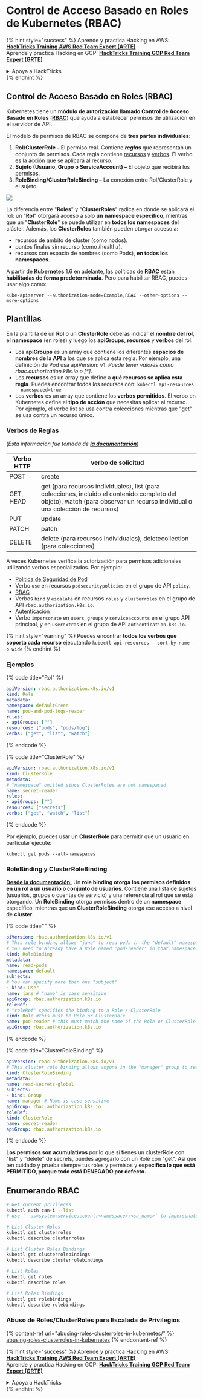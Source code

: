 # Control de Acceso Basado en Roles de Kubernetes (RBAC)

{% hint style="success" %}
Aprende y practica Hacking en AWS: <img src="/.gitbook/assets/image.png" alt="" data-size="line">[**HackTricks Training AWS Red Team Expert (ARTE)**](https://training.hacktricks.xyz/courses/arte)<img src="/.gitbook/assets/image.png" alt="" data-size="line">\
Aprende y practica Hacking en GCP: <img src="/.gitbook/assets/image (2).png" alt="" data-size="line">[**HackTricks Training GCP Red Team Expert (GRTE)**<img src="/.gitbook/assets/image (2).png" alt="" data-size="line">](https://training.hacktricks.xyz/courses/grte)

<details>

<summary>Apoya a HackTricks</summary>

* Revisa los [**planes de suscripción**](https://github.com/sponsors/carlospolop)!
* **Únete al** 💬 [**grupo de Discord**](https://discord.gg/hRep4RUj7f) o al [**grupo de telegram**](https://t.me/peass) o **síguenos** en **Twitter** 🐦 [**@hacktricks\_live**](https://twitter.com/hacktricks\_live)**.**
* **Comparte trucos de hacking enviando PRs a los** [**HackTricks**](https://github.com/carlospolop/hacktricks) y [**HackTricks Cloud**](https://github.com/carlospolop/hacktricks-cloud) repositorios de github.

</details>
{% endhint %}

## Control de Acceso Basado en Roles (RBAC)

Kubernetes tiene un **módulo de autorización llamado Control de Acceso Basado en Roles** ([**RBAC**](https://kubernetes.io/docs/reference/access-authn-authz/rbac/)) que ayuda a establecer permisos de utilización en el servidor de API.

El modelo de permisos de RBAC se compone de **tres partes individuales**:

1. **Rol/ClusterRole –** El permiso real. Contiene _**reglas**_ que representan un conjunto de permisos. Cada regla contiene [recursos](https://kubernetes.io/docs/reference/kubectl/overview/#resource-types) y [verbos](https://kubernetes.io/docs/reference/access-authn-authz/authorization/#determine-the-request-verb). El verbo es la acción que se aplicará al recurso.
2. **Sujeto (Usuario, Grupo o ServiceAccount) –** El objeto que recibirá los permisos.
3. **RoleBinding/ClusterRoleBinding –** La conexión entre Rol/ClusterRole y el sujeto.

![](https://www.cyberark.com/wp-content/uploads/2018/12/rolebiding\_serviceaccount\_and\_role-1024x551.png)

La diferencia entre "**Roles**" y "**ClusterRoles**" radica en dónde se aplicará el rol: un "**Rol**" otorgará acceso a solo **un** **namespace** **específico**, mientras que un "**ClusterRole**" se puede utilizar en **todos los namespaces** del clúster. Además, los **ClusterRoles** también pueden otorgar acceso a:

* recursos de ámbito de clúster (como nodos).
* puntos finales sin recurso (como /healthz).
* recursos con espacio de nombres (como Pods), **en todos los namespaces**.

A partir de **Kubernetes** 1.6 en adelante, las políticas de **RBAC** están **habilitadas de forma predeterminada**. Pero para habilitar RBAC, puedes usar algo como:
```
kube-apiserver --authorization-mode=Example,RBAC --other-options --more-options
```
## Plantillas

En la plantilla de un **Rol** o un **ClusterRole** deberás indicar el **nombre del rol**, el **namespace** (en roles) y luego los **apiGroups**, **recursos** y **verbos** del rol:

* Los **apiGroups** es un array que contiene los diferentes **espacios de nombres de la API** a los que se aplica esta regla. Por ejemplo, una definición de Pod usa apiVersion: v1. _Puede tener valores como rbac.authorization.k8s.io o \[\*]_.
* Los **recursos** es un array que define a **qué recursos se aplica esta regla**. Puedes encontrar todos los recursos con: `kubectl api-resources --namespaced=true`
* Los **verbos** es un array que contiene los **verbos permitidos**. El verbo en Kubernetes define el **tipo de acción** que necesitas aplicar al recurso. Por ejemplo, el verbo list se usa contra colecciones mientras que "get" se usa contra un recurso único.

### Verbos de Reglas

(_Esta información fue tomada de_ [_**la documentación**_](https://kubernetes.io/docs/reference/access-authn-authz/authorization/#determine-the-request-verb))

| Verbo HTTP | verbo de solicitud                                                                                                                                             |
| ---------- | ------------------------------------------------------------------------------------------------------------------------------------------------------------- |
| POST       | create                                                                                                                                                        |
| GET, HEAD  | get (para recursos individuales), list (para colecciones, incluido el contenido completo del objeto), watch (para observar un recurso individual o una colección de recursos) |
| PUT        | update                                                                                                                                                        |
| PATCH      | patch                                                                                                                                                         |
| DELETE     | delete (para recursos individuales), deletecollection (para colecciones)                                                                                         |

A veces Kubernetes verifica la autorización para permisos adicionales utilizando verbos especializados. Por ejemplo:

* [Política de Seguridad de Pod](https://kubernetes.io/docs/concepts/policy/pod-security-policy/)
* Verbo `use` en recursos `podsecuritypolicies` en el grupo de API `policy`.
* [RBAC](https://kubernetes.io/docs/reference/access-authn-authz/rbac/#privilege-escalation-prevention-and-bootstrapping)
* Verbos `bind` y `escalate` en recursos `roles` y `clusterroles` en el grupo de API `rbac.authorization.k8s.io`.
* [Autenticación](https://kubernetes.io/docs/reference/access-authn-authz/authentication/)
* Verbo `impersonate` en `users`, `groups` y `serviceaccounts` en el grupo API principal, y en `userextras` en el grupo de API `authentication.k8s.io`.

{% hint style="warning" %}
Puedes encontrar **todos los verbos que soporta cada recurso** ejecutando `kubectl api-resources --sort-by name -o wide`
{% endhint %}

### Ejemplos

{% code title="Rol" %}
```yaml
apiVersion: rbac.authorization.k8s.io/v1
kind: Role
metadata:
namespace: defaultGreen
name: pod-and-pod-logs-reader
rules:
- apiGroups: [""]
resources: ["pods", "pods/log"]
verbs: ["get", "list", "watch"]
```
{% endcode %}

{% code title="ClusterRole" %}
```yaml
apiVersion: rbac.authorization.k8s.io/v1
kind: ClusterRole
metadata:
# "namespace" omitted since ClusterRoles are not namespaced
name: secret-reader
rules:
- apiGroups: [""]
resources: ["secrets"]
verbs: ["get", "watch", "list"]
```
{% endcode %}

Por ejemplo, puedes usar un **ClusterRole** para permitir que un usuario en particular ejecute:
```
kubectl get pods --all-namespaces
```
### **RoleBinding y ClusterRoleBinding**

**[Desde la documentación:](https://kubernetes.io/docs/reference/access-authn-authz/rbac/#rolebinding-and-clusterrolebinding)** Un **role binding otorga los permisos definidos en un rol a un usuario o conjunto de usuarios**. Contiene una lista de sujetos (usuarios, grupos o cuentas de servicio) y una referencia al rol que se está otorgando. Un **RoleBinding** otorga permisos dentro de un **namespace** específico, mientras que un **ClusterRoleBinding** otorga ese acceso a nivel de **cluster**.

{% code title="" %}
```yaml
piVersion: rbac.authorization.k8s.io/v1
# This role binding allows "jane" to read pods in the "default" namespace.
# You need to already have a Role named "pod-reader" in that namespace.
kind: RoleBinding
metadata:
name: read-pods
namespace: default
subjects:
# You can specify more than one "subject"
- kind: User
name: jane # "name" is case sensitive
apiGroup: rbac.authorization.k8s.io
roleRef:
# "roleRef" specifies the binding to a Role / ClusterRole
kind: Role #this must be Role or ClusterRole
name: pod-reader # this must match the name of the Role or ClusterRole you wish to bind to
apiGroup: rbac.authorization.k8s.io
```
{% endcode %}

{% code title="ClusterRoleBinding" %}
```yaml
apiVersion: rbac.authorization.k8s.io/v1
# This cluster role binding allows anyone in the "manager" group to read secrets in any namespace.
kind: ClusterRoleBinding
metadata:
name: read-secrets-global
subjects:
- kind: Group
name: manager # Name is case sensitive
apiGroup: rbac.authorization.k8s.io
roleRef:
kind: ClusterRole
name: secret-reader
apiGroup: rbac.authorization.k8s.io
```
{% endcode %}

**Los permisos son acumulativos** por lo que si tienes un clusterRole con "list" y "delete" de secrets, puedes agregarlo con un Role con "get". Así que ten cuidado y prueba siempre tus roles y permisos y **especifica lo que está PERMITIDO, porque todo está DENEGADO por defecto.**

## **Enumerando RBAC**
```bash
# Get current privileges
kubectl auth can-i --list
# use `--as=system:serviceaccount:<namespace>:<sa_name>` to impersonate a service account

# List Cluster Roles
kubectl get clusterroles
kubectl describe clusterroles

# List Cluster Roles Bindings
kubectl get clusterrolebindings
kubectl describe clusterrolebindings

# List Roles
kubectl get roles
kubectl describe roles

# List Roles Bindings
kubectl get rolebindings
kubectl describe rolebindings
```
### Abuso de Roles/ClusterRoles para Escalada de Privilegios

{% content-ref url="abusing-roles-clusterroles-in-kubernetes/" %}
[abusing-roles-clusterroles-in-kubernetes](abusing-roles-clusterroles-in-kubernetes/)
{% endcontent-ref %}

{% hint style="success" %}
Aprende y practica Hacking en AWS:<img src="/.gitbook/assets/image.png" alt="" data-size="line">[**HackTricks Training AWS Red Team Expert (ARTE)**](https://training.hacktricks.xyz/courses/arte)<img src="/.gitbook/assets/image.png" alt="" data-size="line">\
Aprende y practica Hacking en GCP: <img src="/.gitbook/assets/image (2).png" alt="" data-size="line">[**HackTricks Training GCP Red Team Expert (GRTE)**<img src="/.gitbook/assets/image (2).png" alt="" data-size="line">](https://training.hacktricks.xyz/courses/grte)

<details>

<summary>Apoya a HackTricks</summary>

* Revisa los [**planes de suscripción**](https://github.com/sponsors/carlospolop)!
* **Únete al** 💬 [**grupo de Discord**](https://discord.gg/hRep4RUj7f) o al [**grupo de telegram**](https://t.me/peass) o **síguenos** en **Twitter** 🐦 [**@hacktricks\_live**](https://twitter.com/hacktricks\_live)**.**
* **Comparte trucos de hacking enviando PRs a los repositorios de** [**HackTricks**](https://github.com/carlospolop/hacktricks) y [**HackTricks Cloud**](https://github.com/carlospolop/hacktricks-cloud).

</details>
{% endhint %}
